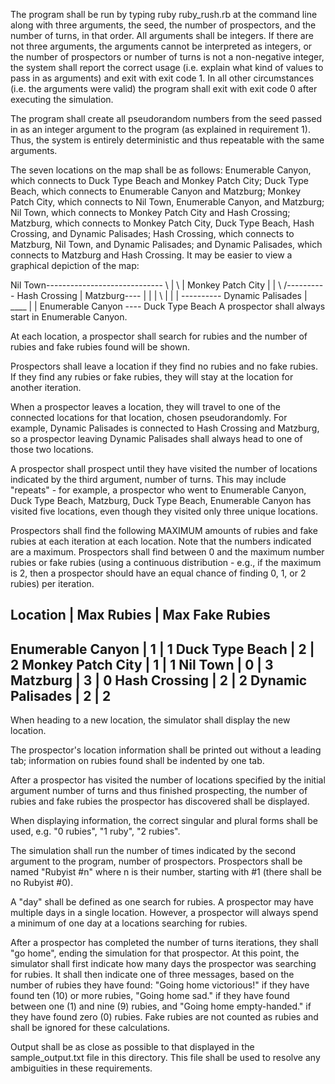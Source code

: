 The program shall be run by typing ruby ruby_rush.rb at the command line along with three arguments, the seed, the number of prospectors, and the number of turns, in that order. All arguments shall be integers. If there are not three arguments, the arguments cannot be interpreted as integers, or the number of prospectors or number of turns is not a non-negative integer, the system shall report the correct usage (i.e. explain what kind of values to pass in as arguments) and exit with exit code 1. In all other circumstances (i.e. the arguments were valid) the program shall exit with exit code 0 after executing the simulation.

The program shall create all pseudorandom numbers from the seed passed in as an integer argument to the program (as explained in requirement 1). Thus, the system is entirely deterministic and thus repeatable with the same arguments.

The seven locations on the map shall be as follows: Enumerable Canyon, which connects to Duck Type Beach and Monkey Patch City; Duck Type Beach, which connects to Enumerable Canyon and Matzburg; Monkey Patch City, which connects to Nil Town, Enumerable Canyon, and Matzburg; Nil Town, which connects to Monkey Patch City and Hash Crossing; Matzburg, which connects to Monkey Patch City, Duck Type Beach, Hash Crossing, and Dynamic Palisades; Hash Crossing, which connects to Matzburg, Nil Town, and Dynamic Palisades; and Dynamic Palisades, which connects to Matzburg and Hash Crossing. It may be easier to view a graphical depiction of the map:

Nil Town-----------------------------
     \                              |
      \                             |
  Monkey Patch City                 |
       |     \       /---------- Hash Crossing
       |     Matzburg----              |
       |            |    \             |
       |            |     \---------- Dynamic Palisades
       |            \____
       |                |
Enumerable Canyon ---- Duck Type Beach
A prospector shall always start in Enumerable Canyon.

At each location, a prospector shall search for rubies and the number of rubies and fake rubies found will be shown.

Prospectors shall leave a location if they find no rubies and no fake rubies. If they find any rubies or fake rubies, they will stay at the location for another iteration.

When a prospector leaves a location, they will travel to one of the connected locations for that location, chosen pseudorandomly. For example, Dynamic Palisades is connected to Hash Crossing and Matzburg, so a prospector leaving Dynamic Palisades shall always head to one of those two locations.

A prospector shall prospect until they have visited the number of locations indicated by the third argument, number of turns. This may include "repeats" - for example, a prospector who went to Enumerable Canyon, Duck Type Beach, Matzburg, Duck Type Beach, Enumerable Canyon has visited five locations, even though they visited only three unique locations.

Prospectors shall find the following MAXIMUM amounts of rubies and fake rubies at each iteration at each location. Note that the numbers indicated are a maximum. Prospectors shall find between 0 and the maximum number rubies or fake rubies (using a continuous distribution - e.g., if the maximum is 2, then a prospector should have an equal chance of finding 0, 1, or 2 rubies) per iteration.

Location          | Max Rubies | Max Fake Rubies
------------------------------------------------
Enumerable Canyon |    1       |    1
Duck Type Beach   |    2       |    2
Monkey Patch City |    1       |    1
Nil Town          |    0       |    3
Matzburg          |    3       |    0
Hash Crossing     |    2       |    2
Dynamic Palisades |    2       |    2
------------------------------------------------
When heading to a new location, the simulator shall display the new location.

The prospector's location information shall be printed out without a leading tab; information on rubies found shall be indented by one tab.

After a prospector has visited the number of locations specified by the initial argument number of turns and thus finished prospecting, the number of rubies and fake rubies the prospector has discovered shall be displayed.

When displaying information, the correct singular and plural forms shall be used, e.g. "0 rubies", "1 ruby", "2 rubies".

The simulation shall run the number of times indicated by the second argument to the program, number of prospectors. Prospectors shall be named "Rubyist #n" where n is their number, starting with #1 (there shall be no Rubyist #0).

A "day" shall be defined as one search for rubies. A prospector may have multiple days in a single location. However, a prospector will always spend a minimum of one day at a locations searching for rubies.

After a prospector has completed the number of turns iterations, they shall "go home", ending the simulation for that prospector. At this point, the simulator shall first indicate how many days the prospector was searching for rubies. It shall then indicate one of three messages, based on the number of rubies they have found: "Going home victorious!" if they have found ten (10) or more rubies, "Going home sad." if they have found between one (1) and nine (9) rubies, and "Going home empty-handed." if they have found zero (0) rubies. Fake rubies are not counted as rubies and shall be ignored for these calculations.

Output shall be as close as possible to that displayed in the sample_output.txt file in this directory. This file shall be used to resolve any ambiguities in these requirements.
